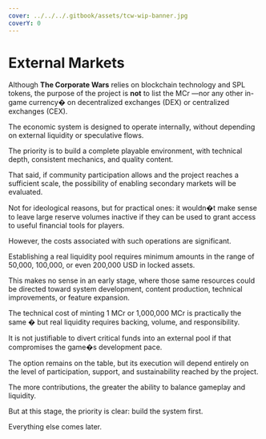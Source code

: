 ```yaml
---
cover: ../../../.gitbook/assets/tcw-wip-banner.jpg
coverY: 0
---
```


# External Markets

Although **The Corporate Wars** relies on blockchain technology and SPL tokens, the purpose of the project is **not** to list the MCr —nor any other in-game currency� on decentralized exchanges (DEX) or centralized exchanges (CEX).

The economic system is designed to operate internally, without depending on external liquidity or speculative flows.

The priority is to build a complete playable environment, with technical depth, consistent mechanics, and quality content.

That said, if community participation allows and the project reaches a sufficient scale, the possibility of enabling secondary markets will be evaluated.

Not for ideological reasons, but for practical ones: it wouldn�t make sense to leave large reserve volumes inactive if they can be used to grant access to useful financial tools for players.

However, the costs associated with such operations are significant.

Establishing a real liquidity pool requires minimum amounts in the range of 50,000, 100,000, or even 200,000 USD in locked assets.

This makes no sense in an early stage, where those same resources could be directed toward system development, content production, technical improvements, or feature expansion.

The technical cost of minting 1 MCr or 1,000,000 MCr is practically the same � but real liquidity requires backing, volume, and responsibility.

It is not justifiable to divert critical funds into an external pool if that compromises the game�s development pace.

The option remains on the table, but its execution will depend entirely on the level of participation, support, and sustainability reached by the project.

The more contributions, the greater the ability to balance gameplay and liquidity.

But at this stage, the priority is clear: build the system first.

Everything else comes later.
